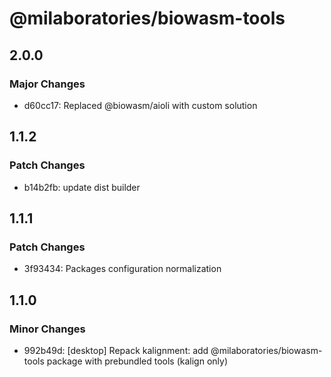 # @milaboratories/biowasm-tools

## 2.0.0

### Major Changes

- d60cc17: Replaced @biowasm/aioli with custom solution

## 1.1.2

### Patch Changes

- b14b2fb: update dist builder

## 1.1.1

### Patch Changes

- 3f93434: Packages configuration normalization

## 1.1.0

### Minor Changes

- 992b49d: [desktop] Repack kalignment: add @milaboratories/biowasm-tools package with prebundled tools (kalign only)
